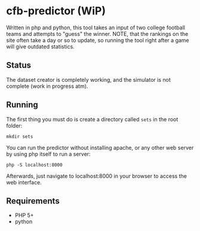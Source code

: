 # cfb-predictor (WiP)

Written in php and python, this tool takes an input of two college football teams and attempts to "guess" the winner. NOTE, that the rankings on the site often take a day or so to update, so running the tool right after a game will give outdated statistics.


Status
---
The dataset creator is completely working, and the simulator is not complete (work in progress atm).

Running
---
The first thing you must do is create a directory called `sets` in the root folder:

    mkdir sets

You can run the predictor without installing apache, or any other web server by using php itself to run a server:

    php -S localhost:8000
    
Afterwards, just navigate to localhost:8000 in your browser to access the web interface.

Requirements
---
- PHP 5+
- python 
